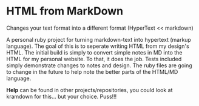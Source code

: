 # HTML from MarkDown

Changes your text format into a different format (HyperText << markdown)

A personal ruby project for turning markdown-text into hypertext (markup language). The goal of this is to seperate writing HTML from my design's HTML. The initial build is simply to convert simple notes in MD into the HTML for my personal website. To that, it does the job. Tests included simply demonstrate changes to notes and design. The ruby files are going to change in the future to help note the better parts of the HTML/MD language.

**Help** can be found in other projects/repositories, you could look at kramdown for this... but your choice. Puss!!!

